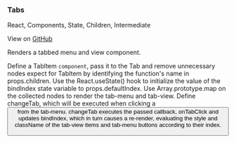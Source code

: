 ### Tabs

React, Components, State, Children, Intermediate

View on [GitHub](https://github.com/30-seconds/30-seconds-of-react/blob/master/snippets/Tabs.md)

Renders a tabbed menu and view component.

Define a TabItem `component`, pass it to the Tab and remove unnecessary nodes expect for TabItem by identifying the function's name in props.children.
Use the React.useState() hook to initialize the value of the bindIndex state variable to props.defaultIndex.
Use Array.prototype.map on the collected nodes to render the tab-menu and tab-view.
Define changeTab, which will be executed when clicking a <button> from the tab-menu.
changeTab executes the passed callback, onTabClick and updates bindIndex, which in turn causes a re-render, evaluating the style and className of the tab-view items and tab-menu buttons according to their index.
